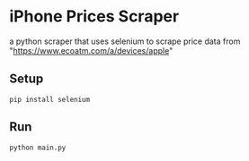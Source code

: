 # **iPhone Prices Scraper**
a python scraper that uses selenium to scrape price data from "https://www.ecoatm.com/a/devices/apple"

## **Setup**

`pip install selenium`

## **Run**

`python main.py`
